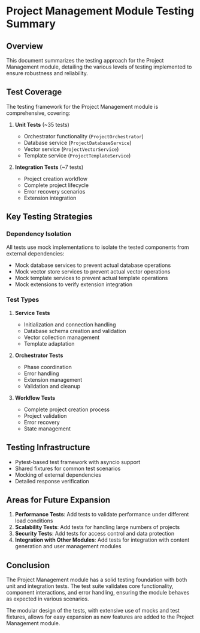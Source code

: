 # Project Management Module Testing Summary

## Overview

This document summarizes the testing approach for the Project Management module, detailing the various levels of testing implemented to ensure robustness and reliability.

## Test Coverage

The testing framework for the Project Management module is comprehensive, covering:

1. **Unit Tests** (~35 tests)
   - Orchestrator functionality (`ProjectOrchestrator`)
   - Database service (`ProjectDatabaseService`)
   - Vector service (`ProjectVectorService`)
   - Template service (`ProjectTemplateService`)

2. **Integration Tests** (~7 tests)
   - Project creation workflow
   - Complete project lifecycle
   - Error recovery scenarios
   - Extension integration

## Key Testing Strategies

### Dependency Isolation

All tests use mock implementations to isolate the tested components from external dependencies:

- Mock database services to prevent actual database operations
- Mock vector store services to prevent actual vector operations
- Mock template services to prevent actual template operations
- Mock extensions to verify extension integration

### Test Types

1. **Service Tests**
   - Initialization and connection handling
   - Database schema creation and validation
   - Vector collection management
   - Template adaptation

2. **Orchestrator Tests**
   - Phase coordination
   - Error handling
   - Extension management
   - Validation and cleanup

3. **Workflow Tests**
   - Complete project creation process
   - Project validation
   - Error recovery
   - State management

## Testing Infrastructure

- Pytest-based test framework with asyncio support
- Shared fixtures for common test scenarios
- Mocking of external dependencies
- Detailed response verification

## Areas for Future Expansion

1. **Performance Tests**: Add tests to validate performance under different load conditions
2. **Scalability Tests**: Add tests for handling large numbers of projects
3. **Security Tests**: Add tests for access control and data protection
4. **Integration with Other Modules**: Add tests for integration with content generation and user management modules

## Conclusion

The Project Management module has a solid testing foundation with both unit and integration tests. The test suite validates core functionality, component interactions, and error handling, ensuring the module behaves as expected in various scenarios.

The modular design of the tests, with extensive use of mocks and test fixtures, allows for easy expansion as new features are added to the Project Management module. 